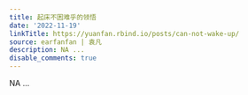 ```yaml
---
title: 起床不困难乎的领悟
date: '2022-11-19'
linkTitle: https://yuanfan.rbind.io/posts/can-not-wake-up/
source: earfanfan | 袁凡
description: NA ...
disable_comments: true
---
```

NA ...